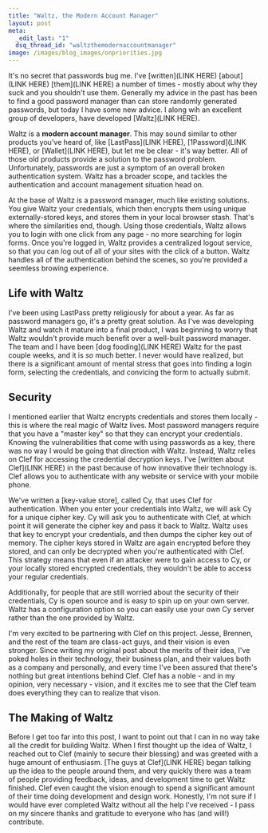 ```yaml
--- 
title: "Waltz, the Modern Account Manager"
layout: post
meta: 
  _edit_last: "1"
  dsq_thread_id: "waltzthemodernaccountmanager"
image: /images/blog_images/onpriorities.jpg
---
```

It's no secret that passwords bug me.  I've [written](LINK HERE) [about](LINK HERE) [them](LINK HERE) a number of times - mostly about why they suck and you shouldn't use them.  Generally my advice in the past has been to find a good password manager than can store randomly generated passwords, but today I have some new advice.  I along wih an excellent group of developers, have developed [Waltz](LINK HERE).

Waltz is a **modern account manager**.  This may sound similar to other products you've heard of, like [LastPass](LINK HERE), [1Password](LINK HERE), or [Wallet](LINK HERE), but let me be clear - it's way better.  All of those old products provide a solution to the password problem.  Unfortunately, passwords are just a symptom of an overall broken authentication system.  Waltz has a broader scope, and tackles the authentication and account management situation head on.

At the base of Waltz is a password manager, much like existing solutions.  You give Waltz your credentials, which then encrypts them using unique externally-stored keys, and stores them in your local browser stash. That's where the similarities end, though.  Using those credentials, Waltz allows you to login with one click from any page - no more searching for login forms.  Once you're logged in, Waltz provides a centralized logout service, so that you can log out of all of your sites with the click of a button.  Waltz handles all of the authentication behind the scenes, so you're provided a seemless browing experience.

## Life with Waltz

I've been using LastPass pretty religiously for about a year.  As far as password managers go, it's a pretty great solution.  As I've was developing Waltz and watch it mature into a final product, I was beginning to worry that Waltz wouldn't provide much benefit over a well-built password manager.  The team and I have been [dog fooding](LINK HERE) Waltz for the past couple weeks, and it is *so* much better.  I never would have realized, but there is a significant amount of mental stress that goes into finding a login form, selecting the credentials, and convicing the form to actually submit.

## Security

I mentioned earlier that Waltz encrypts credentials and stores them locally - this is where the real magic of Waltz lives.  Most password managers require that you have a "master key" so that they can encrypt your credentials.  Knowing the vulnerabilities that come with using passwords as a key, there was no way I would be going that direction with Waltz.  Instead, Waltz relies on Clef for accessing the credential decryption keys.  I've [written about Clef](LINK HERE) in the past because of how innovative their technology is.  Clef allows you to authenticate with any website or service with your mobile phone.

We've written a [key-value store], called Cy, that uses Clef for authentication.  When you enter your credentials into Waltz, we will ask Cy for a unique cipher key.  Cy will ask you to authenticate with Clef, at which point it will generate the cipher key and pass it back to Waltz.  Waltz uses that key to encrypt your credentials, and then dumps the cipher key out of memory.  The cipher keys stored in Waltz are again encrypted before they stored, and can only be decrypted when you're authenticated with Clef.  This strategy means that even if an attacker were to gain access to Cy, or your locally stored encrypted credentials, they wouldn't be able to access your regular credentials.

Additionally, for people that are still worried about the security of their credentials, Cy is open source and is easy to spin up on your own server.  Waltz has a configuration option so you can easily use your own Cy server rather than the one provided by Waltz.

I'm very excited to be partnering with Clef on this project.  Jesse, Brennen, and the rest of the team are class-act guys, and their vision is even stronger.  Since writing my original post about the merits of their idea, I've poked holes in their technology, their business plan, and their values both as a company and personally, and every time I've been assured that there's nothing but great intentions behind Clef.  Clef has a noble - and in my opinion, very necessary - vision, and it excites me to see that the Clef team does everything they can to realize that vison.

## The Making of Waltz

Before I get too far into this post, I want to point out that I can in no way take all the credit for building Waltz.  When I first thought up the idea of Waltz, I reached out to Clef (mainly to secure their blessing) and was greeted with a huge amount of enthusiasm.  [The guys at Clef](LINK HERE) began talking up the idea to the people around them, and very quickly there was a team of people providing feedback, ideas, and development time to get Waltz finished.  Clef even caught the vision enough to spend a significant amount of their time doing development and design work.  Honestly, I'm not sure if I would have ever completed Waltz without all the help I've received - I pass on my sincere thanks and gratitude to everyone who has (and will!) contribute.

